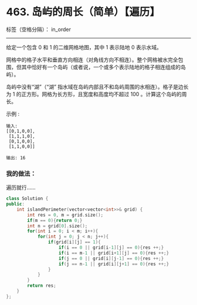 ﻿# 463. 岛屿的周长（简单）【遍历】

标签（空格分隔）： in_order

---
给定一个包含 0 和 1 的二维网格地图，其中 1 表示陆地 0 表示水域。

网格中的格子水平和垂直方向相连（对角线方向不相连）。整个网格被水完全包围，但其中恰好有一个岛屿（或者说，一个或多个表示陆地的格子相连组成的岛屿）。

岛屿中没有“湖”（“湖” 指水域在岛屿内部且不和岛屿周围的水相连）。格子是边长为 1 的正方形。网格为长方形，且宽度和高度均不超过 100 。计算这个岛屿的周长。

 

示例 :

    输入:
    [[0,1,0,0],
     [1,1,1,0],
     [0,1,0,0],
     [1,1,0,0]]
    
    输出: 16


### 我的做法：   
遍历就行……  
```C++
class Solution {
public:
    int islandPerimeter(vector<vector<int>>& grid) {
        int res = 0, m = grid.size();
        if(m == 0){return 0;}
        int n = grid[0].size();
        for(int i = 0; i < m; i++){
            for(int j = 0; j < n; j++){
                if(grid[i][j] == 1){
                    if(i == 0 || grid[i-1][j] == 0){res ++;}
                    if(i == m-1 || grid[i+1][j] == 0){res ++;}
                    if(j == 0 || grid[i][j-1] == 0){res ++;}
                    if(j == n-1 || grid[i][j+1] == 0){res ++;}
                }
            }
        }
        return res;
    }
};
```
